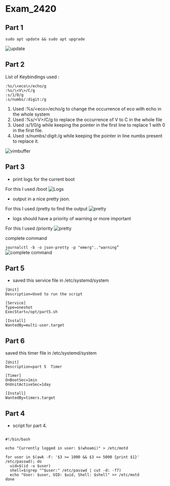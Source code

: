 # Exam_2420

## Part 1

```sudo apt update && sudo apt upgrade```

![update](https://github.com/sandeep-kr2001/Exam_2420/blob/main/Images/update.JPG)


## Part 2 

List of Keybindings used :

``` 
:%s/\<eco\>/echo/g
:%s/\<V\>/C/g
:s/1/0/g
:s/numbs/:digit:/g 
``` 

1. Used :%s/\<eco\>/echo/g to change the occurrence of eco with echo in the whole system
2. Used :%s/\<V\>/C/g to replace the occurrence of V to C in the whole file 
3. Used :s/1/0/g while keeping the pointer in the first line to replace 1 with 0 in the first file.
4. Used :s/numbs/:digit:/g while keeping the pointer in line numbs present to replace it.

![vimbuffer](https://github.com/sandeep-kr2001/Exam_2420/blob/main/Images/part2Vimbuffer.JPG)

## Part 3
- print logs for the current boot

For this I used /boot
![Logs](https://github.com/sandeep-kr2001/Exam_2420/blob/main/Images/part3logs.JPG)
- output in a nice pretty json.

For this I used /pretty to find the output
![pretty](https://github.com/sandeep-kr2001/Exam_2420/blob/main/Images/pretty%20json.JPG)
- logs should have a priority of warning or more important

For this I used /priority
![pretty](https://github.com/sandeep-kr2001/Exam_2420/blob/f7d0d7f191c32f164e1d9b77d0b77ac01f2b5619/Images/priority.jfif)

complete command

```journalctl -b -o json-pretty -p "emerg".."warning”```
![complete command](https://github.com/sandeep-kr2001/Exam_2420/blob/main/Images/commplete%20command.JPG)


## Part 5
* saved this service file in /etc/systemd/system
``` 
[Unit]
Description=Used to run the script

[Service]
Type=oneshot
ExecStart=/opt/part5.sh

[Install]
WantedBy=multi-user.target
```

## Part 6 
saved this timer file in /etc/systemd/system
``` 
[Unit]
Description=part 5  Timer

[Timer]
OnBootSec=1min
OnUnitActiveSec=1day

[Install]
WantedBy=timers.target

``` 


## Part 4

 * script for part 4. 
``` 

#!/bin/bash

echo "Currently logged in user: $(whoami)" > /etc/motd

for user in $(awk -F: '$3 >= 1000 && $3 <= 5000 {print $1}' /etc/passwd); do
  uid=$(id -u $user)
  shell=$(grep "^$user:" /etc/passwd | cut -d: -f7)
  echo "User: $user, UID: $uid, Shell: $shell" >> /etc/motd
done

```
